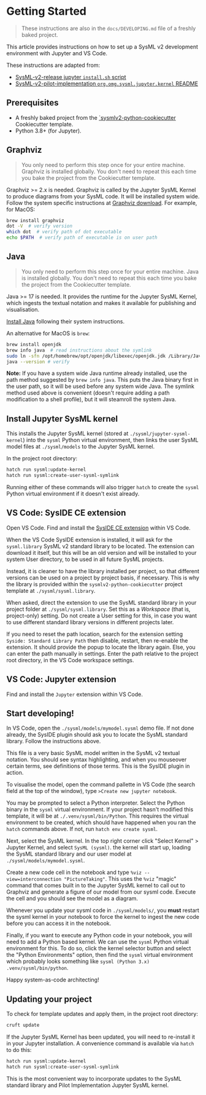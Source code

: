 # Getting Started

> These instructions are also in the `docs/DEVELOPING.md` file of a freshly baked project.

This article provides instructions on how to set up a SysML v2 development environment with Jupyter and VS Code.

These instructions are adapted from:

- [SysML-v2-release jupyter `install.sh` script](https://github.com/Systems-Modeling/SysML-v2-Release/blob/master/install/jupyter/install.sh)
- [SysML-v2-pilot-implementation `org.omg.sysml.jupyter.kernel` README](https://github.com/Systems-Modeling/SysML-v2-Pilot-Implementation/tree/master/org.omg.sysml.jupyter.kernel)


## Prerequisites

- A freshly baked project from the [`sysmlv2-python-cookiecutter](https://github.com/smp4/sysmlv2-python-cookiecutter) Cookiecutter template.
- Python 3.8+ (for Jupyter).


## Graphviz

> You only need to perform this step once for your entire machine. Graphviz is installed globally. You don't need to repeat this each time you bake the project from the Cookiecutter template.

Graphviz >= 2.x is needed. Graphviz is called by the Jupyter SysML Kernel to produce diagrams from your SysML code. It will be installed system wide. Follow the system specific instructions at [Graphviz download](https://graphviz.org/download/). For example, for MacOS:

```bash
brew install graphviz
dot -V  # verify version
which dot  # verify path of dot executable
echo $PATH  # verify path of executable is on user path
```


## Java

> You only need to perform this step once for your entire machine. Java is installed globally. You don't need to repeat this each time you bake the project from the Cookiecutter template.

Java >= 17 is needed. It provides the runtime for the Jupyter SysML Kernel, which ingests the textual notation and makes it available for publishing and visualisation.

[Install Java](https://www.java.com/en/download/) following their system instructions. 

An alternative for MacOS is `brew`:

```bash
brew install openjdk
brew info java  # read instructions about the symlink
sudo ln -sfn /opt/homebrew/opt/openjdk/libexec/openjdk.jdk /Library/Java/JavaVirtualMachines/openjdk.jdk
java --version # verify
```

**Note:** If you have a system wide Java runtime already installed, use the path method suggested by `brew info java`. This puts the Java binary first in the user path, so it will be used before any system wide Java. The symlink method used above is convenient (doesn't require adding a path modification to a shell profile), but it will steamroll the system Java.

## Install Jupyter SysML kernel

This installs the Jupyter SysML kernel (stored at `./sysml/jupyter-sysml-kernel`) into the `sysml` Python virtual environment, then links the user SysML model files at `./sysml/models` to the Jupyter SysML kernel.

In the project root directory:

```bash
hatch run sysml:update-kernel
hatch run sysml:create-user-sysml-symlink
```

Running either of these commands will also trigger `hatch` to create the `sysml` Python virtual environment  if it doesn't exist already.


## VS Code: SysIDE CE extension

Open VS Code. Find and install the [SysIDE CE extension](https://github.com/sensmetry/sysml-2ls) within VS Code. 

When the VS Code SysIDE extension is installed, it will ask for the `sysml.library` SysML v2 standard library to be located. The extension can download it itself, but this will be an old version and will be installed to your system User directory, to be used in all future SysML projects. 

Instead, it is cleaner to have the library installed per project, so that different versions can be used on a project by project basis, if necessary. This is why the library is provided within the `sysmlv2-python-cookiecutter` project template at `./sysml/sysml.library`.

When asked, direct the extension to use the SysML standard library in your project folder at `./sysml/sysml.library`. Set this as a *Workspace* (that is, project-only) setting. Do not create a User setting for this, in case you want to use different standard library versions in different projects later. 

If you need to reset the path location, search for the extension setting `Syside: Standard Library Path` then disable, restart, then re-enable the extension. It should provide the popup to locate the library again. Else, you can enter the path manually in settings. Enter the path relative to the project root directory, in the VS Code workspace settings.


## VS Code: Jupyter extension

Find and install the `Jupyter` extension within VS Code.


## Start developing!

In VS Code, open the `./sysml/models/mymodel.sysml` demo file. If not done already, the SysIDE plugin should ask you to locate the SysML standard library. Follow the instructions above.

This file is a very basic SysML model written in the SysML v2 textual notation. You should see syntax highlighting, and when you mouseover certain terms, see definitions of those terms. This is the SysIDE plugin in action.

To visualise the model, open the command pallette in VS Code (the search field at the top of the window), type `>Create new jupyter notebook`. 

You may be prompted to select a Python interpreter. Select the Python binary in the `sysml` virtual environment. If your project hasn't modified this template, it will be at `./.venv/sysml/bin/Python`. This requires the virtual environment to be created, which should have happened when you ran the `hatch` commands above. If not, run `hatch env create sysml`.

Next, select the SysML kernel. In the top right corner click "Select Kernel" > Jupyter Kernel, and select `SysML (sysml)`. the kernel will start up, loading the SysML standard library and our user model at `./sysml/models/mymodel.sysml`.

Create a new code cell in the notebook and type `%viz --view=interconnection "PictureTaking"`. This uses the `%viz` "magic" command that comes built in to the Jupyter SysML kernel to call out to Graphviz and generate a figure of our model from our sysml code. Execute the cell and you should see the model as a diagram. 

Whenever you update your sysml code in `./sysml/models/`, you **must** restart the sysml kernel in your notebook to force the kernel to ingest the new code before you can access it in the notebook.

Finally, if you want to execute any Python code in your notebook, you will need to add a Python based kernel. We can use the `sysml` Python virtual environment for this. To do so, click the kernel selector button and select the "Python Environments" option, then find the `sysml` virtual environment which probably looks something like `sysml (Python 3.x) .venv/sysml/bin/python`.

Happy system-as-code architecting!


## Updating your project

To check for template updates and apply them, in the project root directory:

```bash
cruft update
```

If the Jupyter SysML Kernel has been updated, you will need to re-install it in your Jupyter installation. A convenience command is available via `hatch` to do this:

```bash
hatch run sysml:update-kernel
hatch run sysml:create-user-sysml-symlink
```

This is the most convenient way to incorporate updates to the SysML standard library and Pilot Implementation Jupyter SysML kernel.

